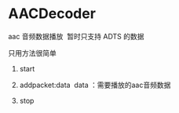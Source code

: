 # AACDecoder

aac 音频数据播放  暂时只支持 ADTS 的数据

只用方法很简单 

1. start

2. addpacket:data
  data ：需要播放的aac音频数据
  
3. stop 
